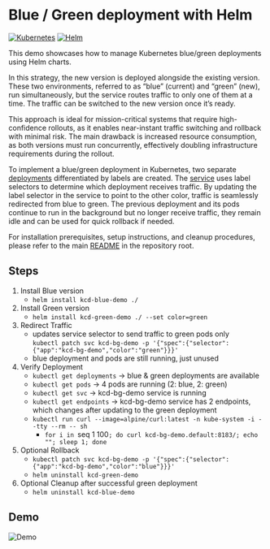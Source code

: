 # Blue / Green deployment with Helm
[![Kubernetes](https://img.shields.io/badge/Kubernetes-326CE5?logo=kubernetes&logoColor=fff)](#)
[![Helm](https://img.shields.io/badge/Helm-0F1689?logo=helm&logoColor=fff)](#)

This demo showcases how to manage Kubernetes blue/green deployments using Helm charts.

In this strategy, the new version is deployed alongside the existing version. These two environments, referred to as “blue” (current) and “green” (new), run simultaneously, but the service routes traffic to only one of them at a time. The traffic can be switched to the new version once it’s ready.

This approach is ideal for mission-critical systems that require high-confidence rollouts, as it enables near-instant traffic switching and rollback with minimal risk.
The main drawback is increased resource consumption, as both versions must run concurrently, effectively doubling infrastructure requirements during the rollout.

To implement a blue/green deployment in Kubernetes, two separate [deployments](./templates/deployment.yaml) differentiated by labels are created. The [service](./templates/service.yaml) uses label selectors to determine which deployment receives traffic.
By updating the label selector in the service to point to the other color, traffic is seamlessly redirected from blue to green. The previous deployment and its pods continue to run in the background but no longer receive traffic, they remain idle and can be used for quick rollback if needed.

For installation prerequisites, setup instructions, and cleanup procedures, please refer to the main [README](./../README.md) in the repository root.


## Steps
1. Install Blue version
   - `helm install kcd-blue-demo ./`
2. Install Green version
   - `helm install kcd-green-demo ./ --set color=green`
3. Redirect Traffic
   - updates service selector to send traffic to green pods only \
     `kubectl patch svc kcd-bg-demo -p '{"spec":{"selector":{"app":"kcd-bg-demo","color":"green"}}}'`
   - blue deployment and pods are still running, just unused
4. Verify Deployment
   - `kubectl get deployments` -> blue & green deployments are available
   - `kubectl get pods` -> 4 pods are running (2: blue, 2: green)
   - `kubectl get svc` -> kcd-bg-demo service is running
   - `kubectl get endpoints` -> kcd-bg-demo service has 2 endpoints, which changes after updating to the green deployment
   - `kubectl run curl --image=alpine/curl:latest -n kube-system -i --tty --rm -- sh`
     - `for i in `seq 1 100`; do curl kcd-bg-demo.default:8183/; echo ""; sleep 1; done`
5. Optional Rollback
   - `kubectl patch svc kcd-bg-demo -p '{"spec":{"selector":{"app":"kcd-bg-demo","color":"blue"}}}'`
   - `helm uninstall kcd-green-demo`
6. Optional Cleanup after successful green deployment
   - `helm uninstall kcd-blue-demo`

## Demo
![Demo](./../assets/blue-green-helm.gif)
